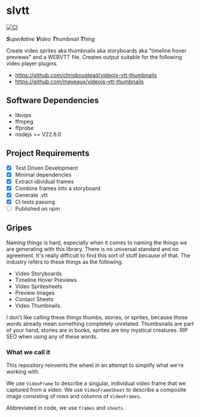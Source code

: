 # slvtt

[![CI](https://github.com/insanity54/slvtt/actions/workflows/main.yml/badge.svg?branch=main)](https://github.com/insanity54/slvtt/actions/workflows/main.yml)

*<b>S</b>uper<b>l</b>ative <b>V</b>ideo <b>T</b>humbnail <b>T</b>hing*

Create video sprites aka thumbnails aka storyboards aka "timeline hover previews" and a WEBVTT file. Creates output suitable for the following video player plugins.

* https://github.com/chrisboustead/videojs-vtt-thumbnails
* https://github.com/mayeaux/videojs-vtt-thumbnails

## Software Dependencies

* libvips
* ffmpeg
* ffprobe
* nodejs >= V22.6.0

## Project Requirements

* [x] Test Driven Development
* [x] Minimal dependencies
* [x] Extract idividual frames
* [x] Combine frames into a storyboard
* [x] Generate .vtt
* [x] CI tests passing
* [ ] Published on npm

## Gripes

Naming things is hard, especially when it comes to naming the things we are generating with this library. There is no universal standard and no agreement. It's really difficult to find this sort of stuff because of that. The industry refers to these things as the following.

* Video Storyboards
* Timeline Hover Previews
* Video Spritesheets 
* Preview Images
* Contact Sheets
* Video Thumbnails.

I don't like calling these things thumbs, stories, or sprites, because those words already mean something completely unrelated. Thumbsnails are part of your hand, stories are in books, sprites are tiny mystical creatures. RIP SEO when using any of these words.

### What we call it

This repository reinvents the wheel in an attempt to simplify what we're working with.

We use `VideoFrame` to describe a singular, individual video frame that we captured from a video.
We use `VideoFrameSheet` to describe a composite image consisting of rows and columns of `VideoFrames`.

Abbreviated in code, we use `frames` and `sheets`.